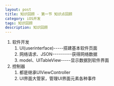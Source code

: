 ```yaml
---
layout: post
title: 知识回顾 - 第一节 知识点回顾
category: iOS开发
tags: 知识回顾
description: 知识回顾
---
```


1. 软件开发
    1. UI(userinterface)-----搭建基本软件页面
    2. 网络请求、JSON----------获得网络数据
    3. model、UITableView-----显示数据到软件界面
2. 控制器
    1. 都是继承UIViewController
    2. UI界面大管家，管理UI界面元素各种事件


